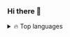 ### Hi there 👋

<details>
  <summary>🔥 Top languages</summary>
  <br>
  
  
  [![Top Langs](https://github-readme-stats.vercel.app/api/top-langs/?username=georginapuig&layout=compact&theme=dark)](https://github.com/georginapuig/github-readme-stats)
</details>
<!--
**harshithadev/harshithadev** is a ✨ _special_ ✨ repository because its `README.md` (this file) appears on your GitHub profile.

Here are some ideas to get you started:

- 🔭 I’m currently working on ...
- 🌱 I’m currently learning ...
- 👯 I’m looking to collaborate on ...
- 🤔 I’m looking for help with ...
- 💬 Ask me about ...
- 📫 How to reach me: ...
- 😄 Pronouns: ...
- ⚡ Fun fact: ...
-->
